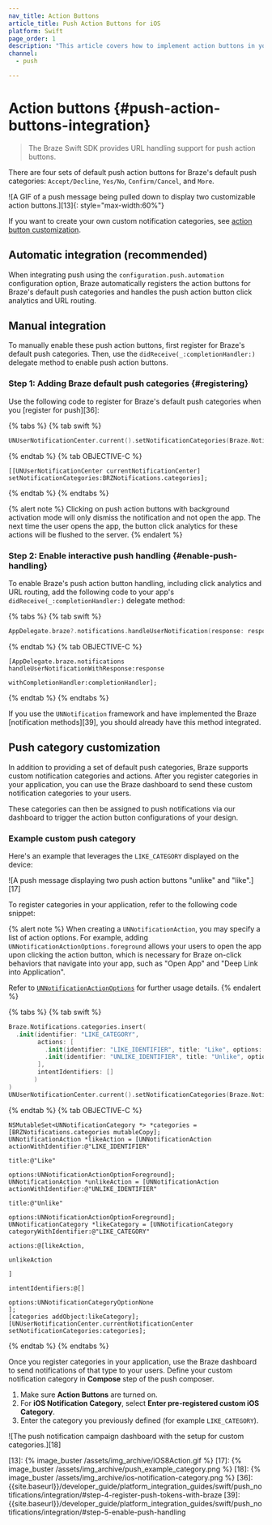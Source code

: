 ```yaml
---
nav_title: Action Buttons
article_title: Push Action Buttons for iOS
platform: Swift
page_order: 1
description: "This article covers how to implement action buttons in your iOS push notifications for the Swift SDK."
channel:
  - push

---
```


# Action buttons {#push-action-buttons-integration}

> The Braze Swift SDK provides URL handling support for push action buttons. 

There are four sets of default push action buttons for Braze's default push categories: `Accept/Decline`, `Yes/No`, `Confirm/Cancel`, and `More`. 

![A GIF of a push message being pulled down to display two customizable action buttons.][13]{: style="max-width:60%"}

If you want to create your own custom notification categories, see [action button customization](#push-category-customization).

## Automatic integration (recommended)

When integrating push using the `configuration.push.automation` configuration option, Braze automatically registers the action buttons for Braze's default push categories and handles the push action button click analytics and URL routing.

## Manual integration

To manually enable these push action buttons, first register for Braze's default push categories. Then, use the `didReceive(_:completionHandler:)` delegate method to enable push action buttons.

### Step 1: Adding Braze default push categories {#registering}

Use the following code to register for Braze's default push categories when you [register for push][36]:

{% tabs %}
{% tab swift %}

```swift
UNUserNotificationCenter.current().setNotificationCategories(Braze.Notifications.categories)
```

{% endtab %}
{% tab OBJECTIVE-C %}

```objc
[[UNUserNotificationCenter currentNotificationCenter] setNotificationCategories:BRZNotifications.categories];
```

{% endtab %}
{% endtabs %}

{% alert note %}
Clicking on push action buttons with background activation mode will only dismiss the notification and not open the app. The next time the user opens the app, the button click analytics for these actions will be flushed to the server.
{% endalert %}

### Step 2: Enable interactive push handling {#enable-push-handling}

To enable Braze's push action button handling, including click analytics and URL routing, add the following code to your app's `didReceive(_:completionHandler:)` delegate method:

{% tabs %}
{% tab swift %}

```swift
AppDelegate.braze?.notifications.handleUserNotification(response: response, withCompletionHandler: completionHandler)
```

{% endtab %}
{% tab OBJECTIVE-C %}

```objc
[AppDelegate.braze.notifications handleUserNotificationWithResponse:response
                                              withCompletionHandler:completionHandler];
```

{% endtab %}
{% endtabs %}

If you use the `UNNotification` framework and have implemented the Braze [notification methods][39], you should already have this method integrated. 

## Push category customization

In addition to providing a set of default push categories, Braze supports custom notification categories and actions. After you register categories in your application, you can use the Braze dashboard to send these custom notification categories to your users.

These categories can then be assigned to push notifications via our dashboard to trigger the action button configurations of your design. 

### Example custom push category

Here's an example that leverages the `LIKE_CATEGORY` displayed on the device:

![A push message displaying two push action buttons "unlike" and "like".][17]

To register categories in your application, refer to the following code snippet:

{% alert note %}
When creating a `UNNotificationAction`, you may specify a list of action options. For example, adding `UNNotificationActionOptions.foreground` allows your users to open the app upon clicking the action button, which is necessary for Braze on-click behaviors that navigate into your app, such as "Open App" and "Deep Link into Application".

Refer to [`UNNotificationActionOptions`](https://developer.apple.com/documentation/usernotifications/unnotificationactionoptions) for further usage details.
{% endalert %}

{% tabs %}
{% tab swift %}

```swift
Braze.Notifications.categories.insert(
  .init(identifier: "LIKE_CATEGORY",
        actions: [
          .init(identifier: "LIKE_IDENTIFIER", title: "Like", options: [.foreground]),
          .init(identifier: "UNLIKE_IDENTIFIER", title: "Unlike", options: [.foreground])
        ],
        intentIdentifiers: []
       )
)
UNUserNotificationCenter.current().setNotificationCategories(Braze.Notifications.categories)
```

{% endtab %}
{% tab OBJECTIVE-C %}

```objc
NSMutableSet<UNNotificationCategory *> *categories = [BRZNotifications.categories mutableCopy];
UNNotificationAction *likeAction = [UNNotificationAction actionWithIdentifier:@"LIKE_IDENTIFIER"
                                                                        title:@"Like"
                                                                      options:UNNotificationActionOptionForeground];
UNNotificationAction *unlikeAction = [UNNotificationAction actionWithIdentifier:@"UNLIKE_IDENTIFIER"
                                                                          title:@"Unlike"
                                                                        options:UNNotificationActionOptionForeground];
UNNotificationCategory *likeCategory = [UNNotificationCategory categoryWithIdentifier:@"LIKE_CATEGORY"
                                                                              actions:@[likeAction,
                                                                                        unlikeAction
                                                                                      ]
                                                                    intentIdentifiers:@[]
                                                                              options:UNNotificationCategoryOptionNone
];
[categories addObject:likeCategory];
[UNUserNotificationCenter.currentNotificationCenter setNotificationCategories:categories];
```

{% endtab %}
{% endtabs %}

Once you register categories in your application, use the Braze dashboard to send notifications of that type to your users. Define your custom notification category in **Compose** step of the push composer. 

1. Make sure **Action Buttons** are turned on. 
2. For **iOS Notification Category**, select **Enter pre-registered custom iOS Category**.
3. Enter the category you previously defined (for example `LIKE_CATEGORY`).

![The push notification campaign dashboard with the setup for custom categories.][18]

[13]: {% image_buster /assets/img_archive/iOS8Action.gif %}
[17]: {% image_buster /assets/img_archive/push_example_category.png %}
[18]: {% image_buster /assets/img_archive/ios-notification-category.png %}
[36]: {{site.baseurl}}/developer_guide/platform_integration_guides/swift/push_notifications/integration/#step-4-register-push-tokens-with-braze
[39]: {{site.baseurl}}/developer_guide/platform_integration_guides/swift/push_notifications/integration/#step-5-enable-push-handling